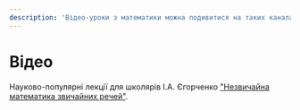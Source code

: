 ```yaml
---
description: 'Відео-уроки з математики можна подивитися на таких каналах:'
---
```


# Відео

Науково-популярні лекції для школярів І.А. Єгорченко ["Незвичайна математика звичайних речей"](https://l.facebook.com/l.php?u=https%3A%2F%2Fwww.youtube.com%2Fplaylist%3Flist%3DPLBoNQWTfdR3iEmM8cIcueNcDa-pya63S6%26fbclid%3DIwAR1ZFHwlqYJcjlWZDK9RSTmvQb0OenFda4P9X5cgz6XbFSwUEymYxe_u0EU&h=AT0-u5qYoB3YPnXohNciXPx3CIEOY6Y950mvwXxcfzun9PutTjt7bIz0oOWsXglv1NiQnYR_wP-lunlHUUStTEWZ2EHcu-wKaIBC_RVn8Q0K2VL8KVv940ivoieqj-iHoW89DA).   
  


